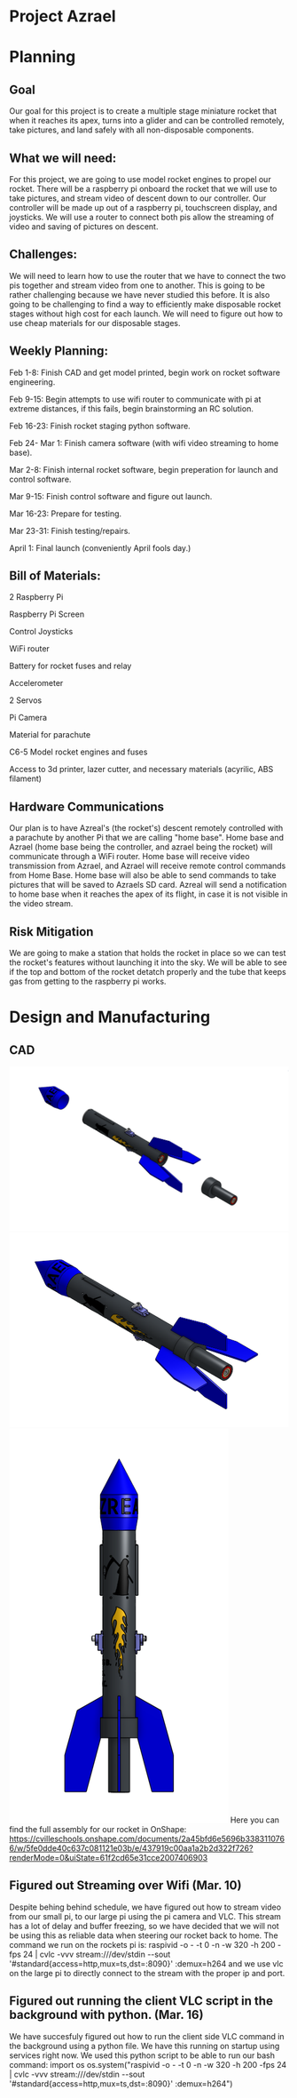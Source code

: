 # Project Azrael

# Planning
## Goal
Our goal for this project is to create a multiple stage miniature rocket that when it reaches its apex, turns into a glider and can be controlled remotely, take pictures, and land safely with all non-disposable components.
## What we will need:
For this project, we are going to use model rocket engines to propel our rocket. There will be a raspberry pi onboard the rocket that we will use to take pictures, and stream video of descent down to our controller. Our controller will be made up out of a raspberry pi, touchscreen display, and joysticks. We will use a router to connect both pis allow the streaming of video and saving of pictures on descent.
## Challenges:
We will need to learn how to use the router that we have to connect the two pis together and stream video from one to another. This is going to be rather challenging because we have never studied this before. 
It is also going to be challenging to find a way to efficiently make disposable rocket stages without high cost for each launch. We will need to figure out how to use cheap materials for our disposable stages.
## Weekly Planning:
Feb 1-8: Finish CAD and get model printed, begin work on rocket software engineering.

Feb 9-15: Begin attempts to use wifi router to communicate with pi at extreme distances, if this fails, begin brainstorming an RC solution.

Feb 16-23: Finish rocket staging python software.

Feb 24- Mar 1: Finish camera software (with wifi video streaming to home base).

Mar 2-8: Finish internal rocket software, begin preperation for launch and control software.

Mar 9-15: Finish control software and figure out launch.

Mar 16-23: Prepare for testing.

Mar 23-31: Finish testing/repairs.

April 1: Final launch (conveniently April fools day.)

## Bill of Materials:
2 Raspberry Pi

Raspberry Pi Screen

Control Joysticks

WiFi router

Battery for rocket fuses and relay

Accelerometer

2 Servos

Pi Camera

Material for parachute

C6-5 Model rocket engines and fuses

Access to 3d printer, lazer cutter, and necessary materials (acyrilic, ABS filament)
## Hardware Communications
Our plan is to have Azreal's (the rocket's) descent remotely controlled with a parachute by another Pi that we are calling "home base". Home base and Azrael (home base being the controller, and azrael being the rocket) will communicate through a WiFi router. Home base will receive video transmission from Azrael, and Azrael will receive remote control commands from Home Base. Home base will also be able to send commands to take pictures that will be saved to Azraels SD card. Azreal will send a notification to home base when it reaches the apex of its flight, in case it is not visible in the video stream. 

## Risk Mitigation
We are going to make a station that holds the rocket in place so we can test the rocket's features without launching it into the sky. We will be able to see if the top and bottom of the rocket detatch properly and the tube that keeps gas from getting to the raspberry pi works.

# Design and Manufacturing
## CAD
![ISO EXPLODE](https://github.com/msweet53/Project-Azrael/blob/main/Images/AsraelISOexploded.png)
![ISO](https://github.com/msweet53/Project-Azrael/blob/main/Images/AzraelISO.png)
![Azrael](https://github.com/msweet53/Project-Azrael/blob/main/Images/Azrael1.png)
Here you can find the full assembly for our rocket in OnShape: https://cvilleschools.onshape.com/documents/2a45bfd6e5696b3383110766/w/5fe0dde40c637c081121e03b/e/437919c00aa1a2b2d322f726?renderMode=0&uiState=61f2cd65e31cce2007406903

## Figured out Streaming over Wifi (Mar. 10)
Despite behing behind schedule, we have figured out how to stream video from our small pi, to our large pi using the pi camera and VLC. This stream has a lot of delay and buffer freezing, so we have decided that we will not be using this as reliable data when steering our rocket back to home. 
The command we run on the rockets pi is: raspivid -o - -t 0 -n -w 320 -h 200 -fps 24 | cvlc -vvv stream:///dev/stdin --sout '#standard{access=http,mux=ts,dst=:8090}' :demux=h264
and we use vlc on the large pi to directly connect to the stream with the proper ip and port.

## Figured out running the client VLC script in the background with python. (Mar. 16)
We have succesfuly figured out how to run the client side VLC command in the background using a python file. We have this running on startup using services right now. 
We used this python script to be able to run our bash command:
import os
os.system("raspivid -o - -t 0 -n -w 320 -h 200 -fps 24 | cvlc -vvv stream:///dev/stdin --sout '#standard{access=http,mux=ts,dst=:8090}' :demux=h264")
